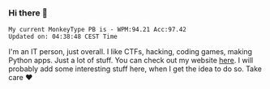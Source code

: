 ### Hi there 👋
<!-- PB START -->
```
My current MonkeyType PB is - WPM:94.21 Acc:97.42
Updated on: 04:38:48 CEST Time
```
<!-- PB END -->
I'm an IT person, just overall. I like CTFs, hacking, coding games, making Python apps. Just a lot of stuff.
You can check out my website [here](https://skill3472.github.io/).
I will probably add some interesting stuff here, when I get the idea to do so. Take care ❤️
